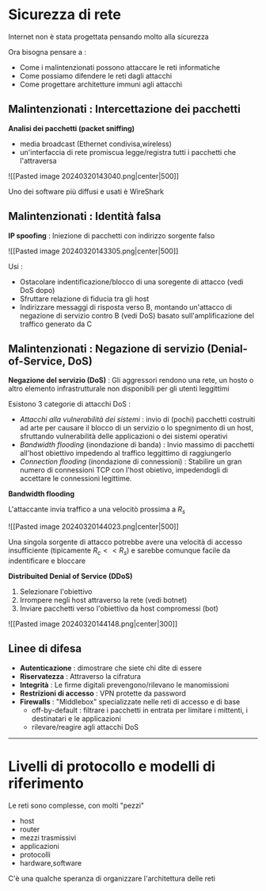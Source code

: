 # Sicurezza di rete

Internet non è stata progettata pensando molto alla sicurezza

Ora bisogna pensare a :
- Come i malintenzionati possono attaccare le reti informatiche
- Come possiamo difendere le reti dagli attacchi
- Come progettare architetture immuni agli attacchi

## Malintenzionati : Intercettazione dei pacchetti

**Analisi dei pacchetti (packet sniffing)**
- media broadcast (Ethernet condivisa,wireless)
- un'interfaccia di rete promiscua legge/registra tutti i pacchetti che l'attraversa

![[Pasted image 20240320143040.png|center|500]]

Uno dei software più diffusi e usati è WireShark

## Malintenzionati : Identità falsa

**IP spoofing** : Iniezione di pacchetti con indirizzo sorgente falso

![[Pasted image 20240320143305.png|center|500]]

Usi :
- Ostacolare indentificazione/blocco di una soregente di attacco (vedi DoS dopo)
- Sfruttare relazione di fiducia tra gli host
- Indirizzare messaggi di risposta verso B, montando un'attacco di negazione di servizio contro B (vedi DoS) basato sull'amplificazione del traffico generato da C

## Malintenzionati : Negazione di servizio (Denial-of-Service, DoS)

**Negazione del servizio (DoS)** : Gli aggressori rendono una rete, un hosto o altro elemento infrastrutturale non disponibili per gli utenti leggittimi

Esistono 3 categorie di attacchi DoS :
- _Attacchi alla vulnerabilità dei sistemi_ : invio di (pochi) pacchetti costruiti ad arte per causare il blocco di un servizio o lo spegnimento di un host, sfruttando vulnerabilità delle applicazioni o dei sistemi operativi
- _Bandwidth flooding_ (inondazione di banda) : Invio massimo di pacchetti all'host obiettivo impedendo al traffico leggittimo di raggiungerlo
- _Connection flooding_ (inondazione di connessioni) : Stabilire un gran numero di connessioni TCP con l'host obietivo, impedendogli di accettare le connessioni legittime.

**Bandwidth flooding**

L'attaccante invia traffico a una velocitò prossima a $R_s$

![[Pasted image 20240320144023.png|center|500]]

Una singola sorgente di attacco potrebbe avere una velocità di accesso insufficiente (tipicamente $R_c\lt\lt R_s$) e sarebbe comunque facile da indentificare e bloccare

**Distribuited Denial of Service (DDoS)**

1. Selezionare l'obiettivo
2. Irrompere negli host attraverso la rete (vedi botnet)
3. Inviare pacchetti verso l'obiettivo da host compromessi (bot)

![[Pasted image 20240320144148.png|center|300]]

## Linee di difesa

- **Autenticazione** : dimostrare che siete chi dite di essere
- **Riservatezza** : Attraverso la cifratura
- **Integrità** : Le firme digitali prevengono/rilevano le manomissioni
- **Restrizioni di accesso** : VPN protette da password
- **Firewalls** : "Middlebox" specializzate nelle reti di accesso e di base
	- off-by-default : filtrare i pacchetti in entrata per limitare i mittenti, i destinatari e le applicazioni
	- rilevare/reagire agli attacchi DoS

---
# Livelli di protocollo e modelli di riferimento

Le reti sono complesse, con molti "pezzi"
- host
- router
- mezzi trasmissivi
- applicazioni
- protocolli
- hardware,software

C'è una qualche speranza di organizzare l'architettura delle reti

